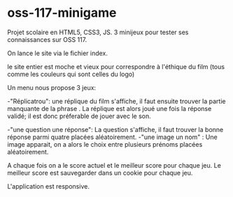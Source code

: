 # oss-117-minigame
Projet scolaire en HTML5, CSS3, JS. 3 minijeux pour tester ses connaissances sur OSS 117.

On lance le site via le fichier index.

le site entier est moche et vieux pour correspondre à l'éthique du film (tous comme les couleurs qui sont celles du logo)

Un menu nous propose 3 jeux:

-"Réplicatrou": une réplique du film s'affiche, il faut ensuite trouver la partie manquante de la phrase .
  La réplique est alors joué une fois la réponse validé; il est donc préferable de jouer avec le son.

-"une question une réponse": La question s'affiche, il faut trouver la bonne réponse parmi quatre placées aléatoirement.
-"une image un nom" : Une image apparait, on a alors le choix entre plusieurs prénoms placées aléatoirement.

A chaque fois on a le score actuel et le meilleur score pour chaque jeu.
Le meilleur score est sauvegarder dans un cookie pour chaque jeu.

L'application est responsive.

